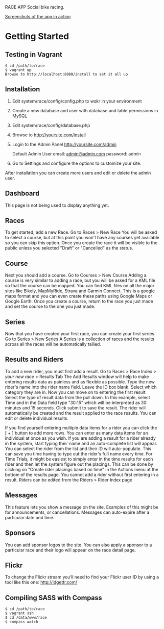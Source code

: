 RACE APP
Social bike racing. 

[Screenshots of the app in action](http://imgur.com/a/EfSb9?gallery)

Getting Started
===============

Testing in Vagrant
--------------------

    $ cd /path/to/race
    $ vagrant up
    Browse to http://localhost:8080/install to set it all up


Installation
------------

1.  Edit system/race/config/config.php to wokr in your environment
2.  Create a new database and user with database and table permissions in MySQL
3.  Edit system/race/config/database.php
4.  Browse to http://yoursite.com/install
5.  Login to the Admin Panel http://yoursite.com/admin

    Default Admin User
    email: admin@admin.com
    password: admin

6.  Go to Settings and configure the options to customize your site.

After installation you can create more users and edit or delete the admin user.	

Dashboard
---------
This page is not being used to display anything yet.

Races
-----
To get started, add a new Race. 
Go to Races > New Race
You will be asked to select a course, but at this point you won't have any courses yet available so you can skip this option. Once you create the race it will be visible to the public unless you selected "Draft" or "Cancelled" as the status. 

Course
------
Next you should add a course. 
Go to Courses > New Course
Adding a course is very similar to adding a race, but you will be asked for a KML file so that the course can be mapped. You can find KML files on all the major sites like Bikely, MapMyRide, Strava and Garmin Connect. This is a google maps format and you can even create these paths using Google Maps or Google Earth.
Once you create a course, return to the race you just made and set the course to the one you just made.

Series
------
Now that you have created your first race, you can create your first series.
Go to Series > New Series
A Series is a collection of races and the results across all the races will be automatically tallied. 

Results and Riders
------------------
To add a new rider, you must first add a result.
Go to Races > Race Index > *your new race* > Results Tab
The Add Results window will help to make entering results data as painless and as flexible as possible. Type the new rider's name into the rider name field. Leave the ID box blank. Select which category they are in. Now you can move on to entering the first result. Select the type of result data from the pull down. In this example, select Time and in the Data field type "30:15" which will be interpreted as 30 minutes and 15 seconds. Click submit to save the result. The rider will automatically be created and the result applied to the race results. You can edit or delete individual results. 

If you find yourself entering multiple data items for a rider you can click the [ + ] button to add more rows. You can enter as many data items for an individual at once as you wish. 
If you are adding a result for a rider already in the system, start typing their name and an auto-complete list will appear. You can select the rider from the list and their ID will auto-populate. This can save you time having to type out the rider's full name every time.
For Time Trials, it might be easiest to simply enter in the time results for each rider and then let the system figure out the placings. This can be done by clicking on "Create rider placings based on time" in the Actions menu at the bottom of the results page.
You cannot add a rider without first entering in a result.
Riders can be edited from the Riders > Rider Index page

Messages
--------
This feature lets you show a message on the site. Examples of this might be for announcements, or cancellations. 
Messages can auto-expire after a particular date and time.

Sponsors
--------
You can add sponsor logos to the site. You can also apply a sponsor to a particular race and their logo will appear on the race detail page.

Flickr
------

To change the Flickr stream you'll need to find your Flickr user ID by using a tool like this one: http://idgettr.com/

Compiling SASS with Compass
---------------------------

    $ cd /path/to/race
    $ vagrant ssh
    $ cd /data/www/race
    $ compass watch


